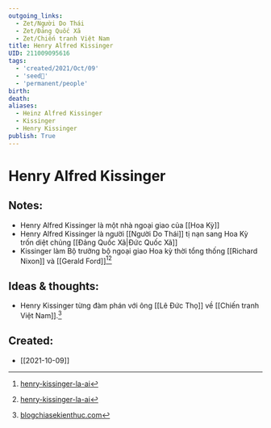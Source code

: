 ```yaml
---
outgoing_links:
  - Zet/Người Do Thái
  - Zet/Đảng Quốc Xã
  - Zet/Chiến tranh Việt Nam
title: Henry Alfred Kissinger
UID: 211009095616
tags:
  - 'created/2021/Oct/09'
  - 'seed🥜'
  - 'permanent/people'
birth: 
death: 
aliases:
  - Heinz Alfred Kissinger
  - Kissinger
  - Henry Kissinger
publish: True
---
```

# Henry Alfred Kissinger

## Notes:
- Henry Alfred Kissinger là một nhà ngoại giao của [[Hoa Kỳ]]
- Henry Alfred Kissinger là người [[Người Do Thái]] tị nạn sang Hoa Kỳ trốn diệt chủng [[Đảng Quốc Xã|Đức Quốc Xã]]
- Kissinger làm Bộ trưởng bộ ngoại giao Hoa kỳ thời tổng thống [[Richard Nixon]] và [[Gerald Ford]][^2][^3]

## Ideas & thoughts:
- Henry Kissinger từng đàm phán với ông [[Lê Đức Thọ]] về [[Chiến tranh Việt Nam]].[^1]

[^1]: [blogchiasekienthuc.com](https://blogchiasekienthuc.com/lich-su-viet-nam/cuoc-dam-phan-giua-ong-le-duc-tho-va-henry-kissinger.html)
[^2]: [henry-kissinger-la-ai](https://vi.wikipedia.org/wiki/Henry_Kissinger)
[^3]: [henry-kissinger-la-ai](https://hoigi.info/henry-kissinger-la-ai/)
## Created:
- [[2021-10-09]]
